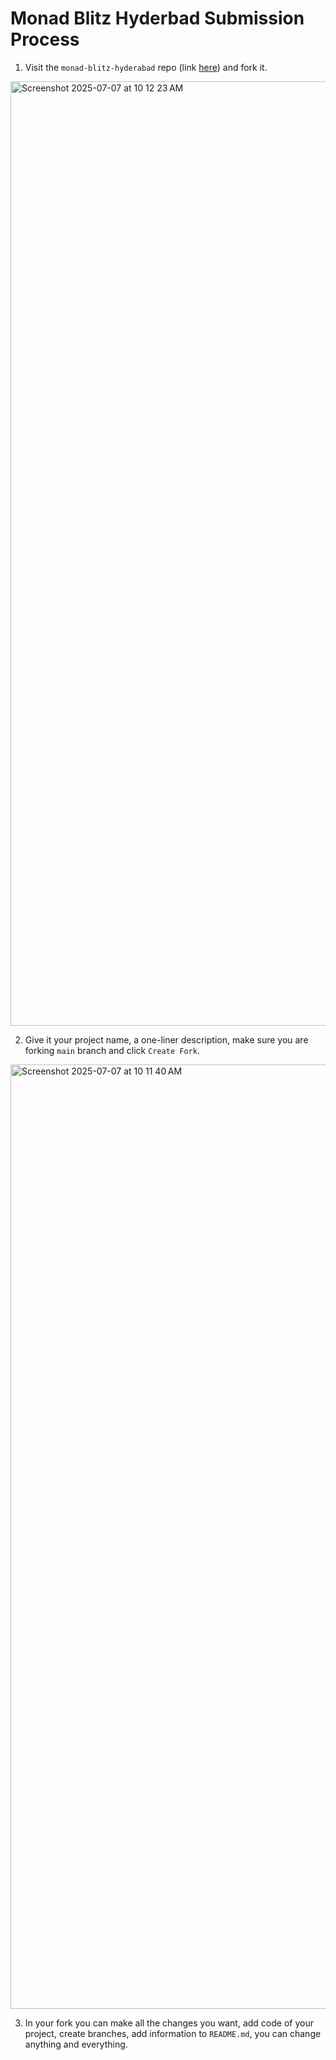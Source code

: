 # Monad Blitz Hyderbad Submission Process

1. Visit the `monad-blitz-hyderabad` repo (link [here](https://github.com/monad-developers/monad-blitz-hyderabad)) and fork it.

<img width="1511" alt="Screenshot 2025-07-07 at 10 12 23 AM" src="https://github.com/user-attachments/assets/e8196bd5-90f7-4906-9994-2580f1b4b3ba" />

2. Give it your project name, a one-liner description, make sure you are forking `main` branch and click `Create Fork`.

<img width="1511" alt="Screenshot 2025-07-07 at 10 11 40 AM" src="https://github.com/user-attachments/assets/0c35b1d6-e8d1-4f8f-a1af-3bcaa476eec6" />

3. In your fork you can make all the changes you want, add code of your project, create branches, add information to `README.md`, you can change anything and everything.
